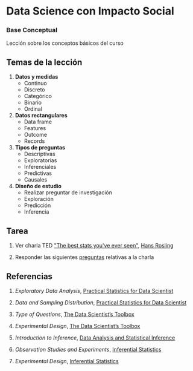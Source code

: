 # Data Science con Impacto Social

### Base Conceptual

Lección sobre los conceptos básicos del curso

## Temas de la lección

1. __Datos y medidas__
	+ Continuo
	+ Discreto
	+ Categórico
	+ Binario
	+ Ordinal
2. __Datos rectangulares__
	+ Data frame
	+ Features
	+ Outcome
	+ Records
3. __Tipos de preguntas__
	+ Descriptivas
	+ Exploratorias
	+ Inferenciales
	+ Predictivas
	+ Causales
4. __Diseño de estudio__
	+ Realizar preguntar de investigación
	+ Exploración
	+ Predicción
	+ Inferencia

## Tarea

1. Ver charla TED ["The best stats you've ever seen"](https://www.ted.com/talks/hans_rosling_shows_the_best_stats_you_ve_ever_seen), [Hans Rosling](https://en.wikipedia.org/wiki/Hans_Rosling)

2. Responder las siguientes [preguntas]() relativas a la charla

## Referencias

1. _Exploratory Data Analysis_, [Practical Statistics for Data Scientist](https://www.amazon.com/Practical-Statistics-Data-Scientists-Essential/dp/1491952962)

2. _Data and Sampling Distribution_, [Practical Statistics for Data Scientist](https://www.amazon.com/Practical-Statistics-Data-Scientists-Essential/dp/1491952962)

3. _Type of Questions_, [The Data Scientist’s Toolbox](https://github.com/DataScienceSpecialization/courses/blob/master/01_DataScientistToolbox/03_01_typesOfQuestions/index.md)

4. _Experimental Design_, [The Data Scientist’s Toolbox](https://github.com/DataScienceSpecialization/courses/blob/master/01_DataScientistToolbox/03_04_experimentalDesign/index.Rmd)

5. _Introduction to Inference_, [Data Analysis and Statistical Inference](https://www.dropbox.com/s/7rgna7g7alcklir/lecture_slides-unit1_part3_1_sim_inference.pdf?dl=0)

6. _Observation Studies and Experiments_, [Inferential Statistics](https://www.dropbox.com/s/a42e4owsvynvjrb/lecture_slides-unit1_part1_2_obs_study_exp.pdf?dl=0)

7. _Experimental Design_, [Inferential Statistics](https://www.dropbox.com/s/b5gq2ynmkb3p65a/lecture_slides-unit1_part1_4_exp_design.pdf?dl=0)